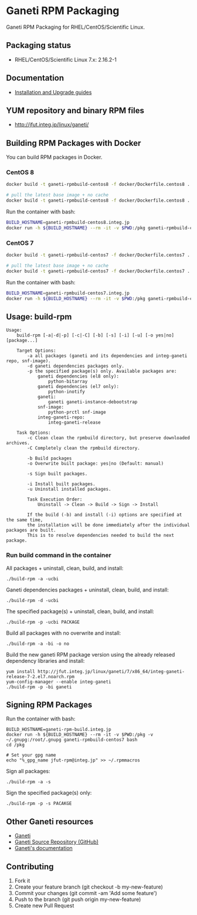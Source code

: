 # Ganeti RPM Packaging

Ganeti RPM Packaging for RHEL/CentOS/Scientific Linux.

## Packaging status

- RHEL/CentOS/Scientific Linux 7.x: 2.16.2-1

## Documentation

- [Installation and Upgrade guides](https://github.com/jfut/ganeti-rpm/tree/master/doc)

## YUM repository and binary RPM files

- http://jfut.integ.jp/linux/ganeti/

## Building RPM Packages with Docker

You can build RPM packages in Docker.

### CentOS 8

```bash
docker build -t ganeti-rpmbuild-centos8 -f docker/Dockerfile.centos8 .

# pull the latest base image + no cache
docker build -t ganeti-rpmbuild-centos8 -f docker/Dockerfile.centos8 . --pull=true --no-cache
```

Run the container with bash:

```bash
BUILD_HOSTNAME=ganeti-rpmbuild-centos8.integ.jp
docker run -h ${BUILD_HOSTNAME} --rm -it -v $PWD:/pkg ganeti-rpmbuild-centos8 bash
```

### CentOS 7

```bash
docker build -t ganeti-rpmbuild-centos7 -f docker/Dockerfile.centos7 .

# pull the latest base image + no cache
docker build -t ganeti-rpmbuild-centos7 -f docker/Dockerfile.centos7 . --pull=true --no-cache
```

Run the container with bash:

```bash
BUILD_HOSTNAME=ganeti-rpmbuild-centos7.integ.jp
docker run -h ${BUILD_HOSTNAME} --rm -it -v $PWD:/pkg ganeti-rpmbuild-centos7 bash
```

## Usage: build-rpm

```
Usage:
    build-rpm [-a|-d|-p] [-c|-C] [-b] [-s] [-i] [-u] [-o yes|no] [package...]

    Target Options:
        -a all packages (ganeti and its dependencies and integ-ganeti repo, snf-image).
        -d ganeti dependencies packages only.
        -p the specified package(s) only. Available packages are:
            ganeti dependencies (el8 only):
                python-bitarray
            ganeti dependencies (el7 only):
                python-inotify
            ganeti:
                ganeti ganeti-instance-debootstrap
            snf-image:
                python-prctl snf-image
            integ-ganeti-repo:
                integ-ganeti-release

    Task Options:
        -c Clean clean the rpmbuild directory, but preserve downloaded archives.
        -C Completely clean the rpmbuild directory.

        -b Build packages
        -o Overwrite built package: yes|no (Default: manual)

        -s Sign built packages.

        -i Install built packages.
        -u Uninstall installed packages.

        Task Execution Order:
            Uninstall -> Clean -> Build -> Sign -> Install

        If the build (-b) and install (-i) options are specified at the same time,
        the installation will be done immediately after the individual packages are built.
        This is to resolve dependencies needed to build the next package.
```

### Run build command in the container

All packages + uninstall, clean, build, and install:

```
./build-rpm -a -ucbi
```

Ganeti dependencies packages + uninstall, clean, build, and install:

```
./build-rpm -d -ucbi
```

The specified package(s) + uninstall, clean, build, and install:

```
./build-rpm -p -ucbi PACKAGE
```

Build all packages with no overwrite and install:

```
./build-rpm -a -bi -o no
```

Build the new ganeti RPM package version using the already released dependency libraries and install:

```
yum install http://jfut.integ.jp/linux/ganeti/7/x86_64/integ-ganeti-release-7-2.el7.noarch.rpm
yum-config-manager --enable integ-ganeti
./build-rpm -p -bi ganeti
```

## Signing RPM Packages

Run the container with bash:

```
BUILD_HOSTNAME=ganeti-rpm-build.integ.jp
docker run -h ${BUILD_HOSTNAME} --rm -it -v $PWD:/pkg -v ~/.gnupg:/root/.gnupg ganeti-rpmbuild-centos7 bash
cd /pkg

# Set your gpg name
echo "%_gpg_name jfut-rpm@integ.jp" >> ~/.rpmmacros
```

Sign all packages:

```
./build-rpm -a -s
```

Sign the specified package(s) only:

```
./build-rpm -p -s PACAKGE
```

## Other Ganeti resources

- [Ganeti](http://www.ganeti.org/)
- [Ganeti Source Repository (GitHub)](https://github.com/ganeti/ganeti)
- [Ganeti's documentation](http://docs.ganeti.org/ganeti/current/html/)

## Contributing

1. Fork it
2. Create your feature branch (git checkout -b my-new-feature)
3. Commit your changes (git commit -am 'Add some feature')
4. Push to the branch (git push origin my-new-feature)
5. Create new Pull Request

